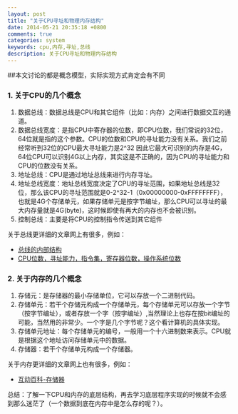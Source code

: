 ```yaml
---
layout: post
title: "关于CPU寻址和物理内存结构"
date: 2014-05-21 20:35:18 +0800
comments: true
categories: system
keywords: cpu,内存,寻址,总线
description: 关于CPU寻址和物理内存结构
---
```

##本文讨论的都是概念模型，实际实现方式肯定会有不同
### 1. 关于CPU的几个概念
1. 数据总线：数据总线是CPU和其它组件（比如：内存）之间进行数据交互的通道。  
2. 数据总线宽度：是指CPU中寄存器的位数，即CPU位数，我们常说的32位，64位就是指的这个参数。CPU的位数和CPU的寻址能力没有关系。我们之前经常听到32位的CPU最大寻址能力是2^32 因此它最大可识别的内存是4G，64位CPU可以识别4G以上内存，其实这是不正确的，因为CPU的寻址能力和CPU的位数没有关系。  
3. 地址总线：CPU是通过地址总线来进行内存寻址。  
4. 地址总线宽度：地址总线宽度决定了CPU的寻址范围，如果地址总线是32位，那么该CPU的寻址范围就是0-2^32-1（0x00000000-0xFFFFFFFF），也就是4G个存储单元，如果存储单元是按字节编址，那么CPU可以寻址的最大内存量就是4G(byte)，这时候即使有再大的内存也不会被识别。  
5. 控制总线：主要是将CPU的控制指令传送到其它组件 

关于总线更详细的文章网上有很多，例如：  

* [总线的内部结构](http://share.onlinesjtu.com/mod/tab/view.php?id=253)  
* [CPU位数，寻址能力，指令集，寄存器位数，操作系统位数](http://my.oschina.net/u/158589/blog/70813)  

<!--more-->
### 2. 关于内存的几个概念
1. 存储元：是存储器的最小存储单位，它可以存放一个二进制代码。
2. 存储单元：若干个存储元构成一个存储单元，每个存储单元可以存放一个字节（按字节编址），或者存放一个字（按字编址）,当然理论上也存在按bit编址的可能，当然用的非常少。一个字是几个字节呢？这个看计算机的具体实现。
3. 存储单元地址：每个存储单元的编号，一般用一个十六进制数来表示。CPU就是根据这个地址访问存储单元中的数据。
4. 存储器：若干个存储单元构成一个存储器。

关于内存更详细的文章网上也有很多，例如：  

* [互动百科-存储器](http://www.baike.com/wiki/%E5%AD%98%E5%82%A8%E5%99%A8)  

总结：了解一下CPU和内存的底层结构，再去学习底层程序实现的时候就不会感到那么迷茫了（一个数据到底在内存中是怎么存的呢？）。
